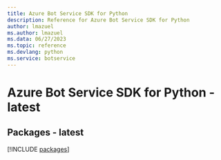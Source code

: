 ```yaml
---
title: Azure Bot Service SDK for Python
description: Reference for Azure Bot Service SDK for Python
author: lmazuel
ms.author: lmazuel
ms.data: 06/27/2023
ms.topic: reference
ms.devlang: python
ms.service: botservice
---
```

# Azure Bot Service SDK for Python - latest
## Packages - latest
[!INCLUDE [packages](bot-service-index.md)]